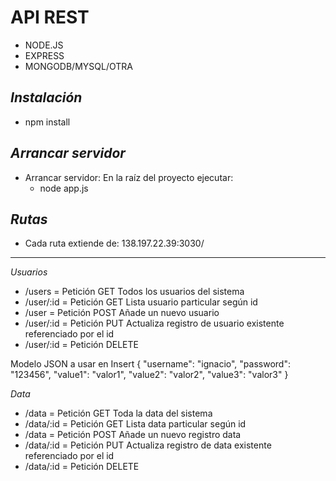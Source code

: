 **API REST**
========================
- NODE.JS
- EXPRESS
- MONGODB/MYSQL/OTRA

*Instalación*
------------------------------
- npm install 

*Arrancar servidor*
--------------------------------
- Arrancar servidor: En la raíz del proyecto ejecutar: 
    - node app.js

*Rutas*
----------------------------
* Cada ruta extiende de: 138.197.22.39:3030/
----------------------------
*Usuarios*
- /users    = Petición GET Todos los usuarios del sistema
- /user/:id = Petición GET Lista usuario particular según id
- /user     = Petición POST Añade un nuevo usuario
- /user/:id = Petición PUT Actualiza registro de usuario existente referenciado por el id
- /user/:id = Petición DELETE

Modelo JSON a usar en Insert
{
	"username": "ignacio",
    "password": "123456",
    "value1": "valor1",
    "value2": "valor2",
    "value3": "valor3"
}

*Data*
- /data     = Petición GET Toda la data del sistema
- /data/:id = Petición GET Lista data particular según id
- /data     = Petición POST Añade un nuevo registro data
- /data/:id = Petición PUT Actualiza registro de data existente referenciado por el id
- /data/:id = Petición DELETE